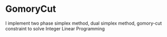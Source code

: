 # GomoryCut
I implement two phase simplex method, dual simplex method, gomory-cut constraint to solve Integer Linear Programming
